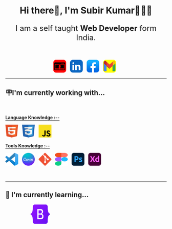 <h1 align="center">Hi there👋, I'm Subir Kumar🧑🏾‍💻</h1>

<p align="center" style="font-size:1.5rem">I am a self taught <b>Web Developer</b> form India. </p>

<br>
<p align="center">
    <a herf="https://subirkumarpratihar.github.io/subirKumar/"><img width="40" src="img/portfolio.png" alt="subirKumar"></a>&nbsp;&nbsp;
    <a herf="#"><img width="40" src="img/linkedin.png" alt="Linkedin"></a>&nbsp;&nbsp;
    <a herf="#"><img width="40" src="img/facebook.png" alt="Facebook"></a>&nbsp;&nbsp;
    <a herf="#"><img width="40" src="img/gmail.png" alt="Gmail"></a>&nbsp;&nbsp;
</p>



* * *

<h2>🪧I'm currently working with...</h1>

<br>

<u style="text-underline-offset:3px;">**Language Knowledge :--**</u>

<img width="40" src="img/html5.png" alt="HTML5" title="HTML5">&nbsp;&nbsp;
<img width="40" src="img/css3.png" alt="CSS3" title="CSS3">&nbsp;&nbsp;
<img width="40" src="img/javascript.png" alt="JavaScript" title="JavaScript">

<u style="text-underline-offset:3px;">**Tools Knowledge :--**</u>

<img width="40" src="img/vs code.png" alt="VS Code" title="VS Code">&nbsp;&nbsp;
<img width="40" src="img/canva.png" alt="Canva" title="Canva">&nbsp;&nbsp;
<img width="40" src="img/git.png" alt="git" title="git">&nbsp;&nbsp;
<img width="40" src="img/figma.png" alt="Figma" title="Figma">&nbsp;&nbsp;
<img width="40" src="img/photoshop.png" alt="PSD" title="PSD">&nbsp;&nbsp;
<img width="40" src="img/adobe xd.png" alt="XD" title="XD">&nbsp;&nbsp;

<br>

***

<h2>🌱 I'm currently learning...</h1> 


&nbsp;&nbsp;&nbsp;&nbsp;&nbsp;&nbsp;&nbsp;&nbsp;&nbsp;&nbsp;&nbsp;&nbsp;&nbsp;&nbsp;&nbsp;&nbsp;&nbsp;&nbsp;&nbsp;&nbsp;<img width="60" src="img/bootstrap.png" alt="Bootstrap" title="Bootstrap" align="centr">&nbsp;&nbsp;


